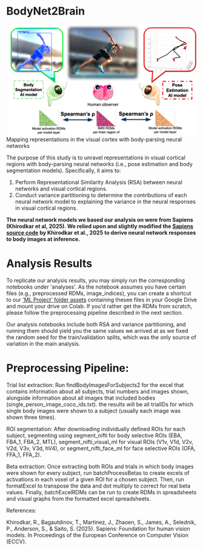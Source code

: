 # BodyNet2Brain
![Conceptual Framework](banner.png)
Mapping representations in the visual cortex with body-parsing neural networks

The purpose of this study is to unravel representations in visual cortical regions with body-parsing neural networks (i.e., pose estimation and body segmentation models). Specifically, it aims to:

1. Perform Representational Similarity Analysis (RSA) between neural networks and visual cortical regions.
2. Conduct variance partitioning to determine the contributions of each neural network model to explaining the variance in the neural responses in visual cortical regions.

**The neural network models we based our analysis on were from Sapiens (Khirodkar et al, 2025). We relied upon and slightly modified the [Sapiens source code](https://github.com/facebookresearch/sapiens) by Khirodkar et al., 2025 to derive neural network responses to body images at inference.**

# Analysis Results
To replicate our analysis results, you may simply run the corresponding notebooks under 'analyses'. As the notebook assumes you have certain files (e.g., preprocessed RDMs, image_indices), you can create a shortcut to our ['ML Project' folder assets](https://drive.google.com/drive/folders/1uMF26zAsWn0lrr61fyStb5PX_yv_S96f?usp=drive_link) containing thesee files in your Google Drive and mount your drive on Colab. If you'd rather get the RDMs from scratch, please follow the preprocessing pipeline described in the next section.

Our analysis notebooks include both RSA and variance partitioning, and running them should yield you the same values we arrived at as we fixed the random seed for the train/validation splits, which was the only source of variation in the main analysis.
 
# Preprocessing Pipeline:

Trial list extraction:
Run findBodyImagesForSubjects2 for the excel that contains information about all subjects, trial numbers and images shown, alongside information about all images that included bodies (single_person_image_coco_ids.txt). the results will be all trialIDs for which single body images were shown to a subject (usually each image was shown three times).

ROI segmentation:
After downloading individually defined ROIs for each subject, segmenting using segment_nifti for body selective ROIs (EBA, FBA_1, FBA_2, MTL), segment_nifti_visual_ml for visual ROIs (V1v, V1d, V2v, V2d, V3v, V3d, hV4), or segment_nifti_face_ml for face selective ROIs (OFA, FFA_1, FFA_2).

Beta extraction:
Once extracting both ROIs and trials in which body images were shown for every subject, run batchProcessBetas to create excels of activations in each voxel of a given ROI for a chosen subject. 
Then, run formatExcel to transpose the data and dot multiply to correct for real beta values. 
Finally, batchExcelRDMs can be run to create RDMs in spreadsheets and visual graphs from the formatted excel spreadsheets.

References:

Khirodkar, R., Bagautdinov, T., Martinez, J., Zhaoen, S., James, A., Selednik, P., Anderson, S., & Saito, S.
(2025). Sapiens: Foundation for human vision models. In Proceedings of the European
Conference on Computer Vision (ECCV).

